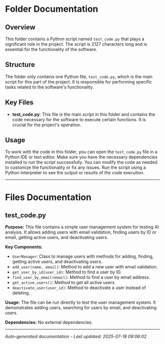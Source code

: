 # Folder Documentation

## Overview
This folder contains a Python script named `test_code.py` that plays a significant role in the project. The script is 2127 characters long and is essential for the functionality of the software.

## Structure
The folder only contains one Python file, `test_code.py`, which is the main script for this part of the project. It is responsible for performing specific tasks related to the software's functionality.

## Key Files
- **test_code.py**: This file is the main script in this folder and contains the code necessary for the software to execute certain functions. It is crucial for the project's operation.

## Usage
To work with the code in this folder, you can open the `test_code.py` file in a Python IDE or text editor. Make sure you have the necessary dependencies installed to run the script successfully. You can modify the code as needed to customize the functionality or fix any issues. Run the script using a Python interpreter to see the output or results of the code execution.

---

# Files Documentation

## test_code.py

**Purpose:** This file contains a simple user management system for testing AI analysis. It allows adding users with email validation, finding users by ID or email, getting active users, and deactivating users.

**Key Components:**
- `UserManager`: Class to manage users with methods for adding, finding, getting active users, and deactivating users.
- `add_user(name, email)`: Method to add a new user with email validation.
- `get_user_by_id(user_id)`: Method to find a user by ID.
- `find_user_by_email(email)`: Method to find a user by email address.
- `get_active_users()`: Method to get all active users.
- `deactivate_user(user_id)`: Method to deactivate a user instead of deleting.

**Usage:** The file can be run directly to test the user management system. It demonstrates adding users, searching for users by email, and deactivating users.

**Dependencies:** No external dependencies.

---
*Auto-generated documentation - Last updated: 2025-07-18 09:06:02*
